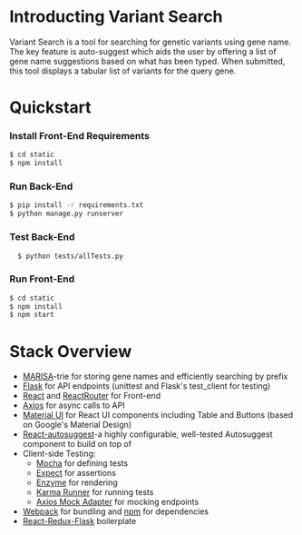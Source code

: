 # Introducting Variant Search #

Variant Search is a tool for searching for genetic variants using gene name. The key feature is auto-suggest which aids the user by offering a list of gene name suggestions based on what has been typed. When submitted, this tool displays a tabular list of variants for the query gene. 

# Quickstart #

### Install Front-End Requirements
```sh
$ cd static
$ npm install
```

### Run Back-End

```sh
$ pip install -r requirements.txt 
$ python manage.py runserver
```

### Test Back-End

```sh
  $ python tests/allTests.py
```

### Run Front-End

```sh
$ cd static
$ npm install
$ npm start
```

# Stack Overview #

* [MARISA](https://github.com/pytries/marisa-trie)-trie for storing gene names and efficiently searching by prefix
* [Flask](http://flask.pocoo.org/) for API endpoints (unittest and Flask's test_client for testing)
* [React](https://facebook.github.io/react/) and [ReactRouter](https://github.com/ReactTraining/react-router) for Front-end
* [Axios](https://github.com/mzabriskie/axios) for async calls to API 
* [Material UI](http://www.material-ui.com/#/) for React UI components including Table and Buttons (based on Google's Material Design)
* [React-autosuggest](https://github.com/moroshko/react-autosuggest)-a highly configurable, well-tested Autosuggest component to build on top of
* Client-side Testing:
  * [Mocha](https://mochajs.org/) for defining tests
  * [Expect](https://github.com/mjackson/expect) for assertions
  * [Enzyme](https://github.com/airbnb/enzyme) for rendering
  * [Karma Runner](http://karma-runner.github.io/) for running tests
  * [Axios Mock Adapter](https://github.com/ctimmerm/axios-mock-adapter) for mocking endpoints
* [Webpack](https://webpack.github.io/) for bundling and [npm](https://www.npmjs.com/) for dependencies
* [React-Redux-Flask](https://github.com/dternyak/React-Redux-Flask) boilerplate
